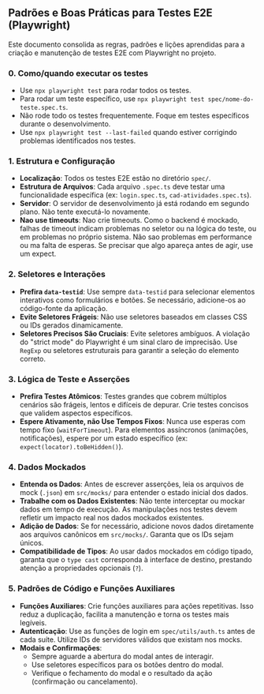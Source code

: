 ## Padrões e Boas Práticas para Testes E2E (Playwright)

Este documento consolida as regras, padrões e lições aprendidas para a criação e manutenção de testes E2E com Playwright
no projeto.

### 0. Como/quando executar os testes

* Use `npx playwright test` para rodar todos os testes.
* Para rodar um teste específico, use `npx playwright test spec/nome-do-teste.spec.ts`.
* Não rode todo os testes frequentemente. Foque em testes específicos durante o desenvolvimento.
* Use `npx playwright test --last-failed` quando estiver corrigindo problemas identificados nos testes.

### 1. Estrutura e Configuração

* **Localização**: Todos os testes E2E estão no diretório `spec/`.
* **Estrutura de Arquivos**: Cada arquivo `.spec.ts` deve testar uma funcionalidade específica (ex: `login.spec.ts`,
  `cad-atividades.spec.ts`).
* **Servidor**: O servidor de desenvolvimento já está rodando em segundo plano. Não tente executá-lo novamente.
* **Nao use timeouts**: Nao crie timeouts. Como o backend é mockado, falhas de timeout indicam problemas no seletor
  ou na lógica do teste, ou em problemas no próprio sistema. Não sao problemas em performance ou ma falta de esperas. Se
  precisar que algo apareça antes de agir, use um expect.

### 2. Seletores e Interações

* **Prefira `data-testid`**: Use sempre `data-testid` para selecionar elementos interativos como formulários e botões.
  Se necessário, adicione-os ao código-fonte da aplicação.
* **Evite Seletores Frágeis**: Não use seletores baseados em classes CSS ou IDs gerados dinamicamente.
* **Seletores Precisos São Cruciais**: Evite seletores ambíguos. A violação do "strict mode" do Playwright é um sinal
  claro de imprecisão. Use `RegExp` ou seletores estruturais para garantir a seleção do elemento correto.

### 3. Lógica de Teste e Asserções

* **Prefira Testes Atômicos**: Testes grandes que cobrem múltiplos cenários são frágeis, lentos e difíceis de depurar.
  Crie testes concisos que validem aspectos específicos.
* **Espere Ativamente, não Use Tempos Fixos**: Nunca use esperas com tempo fixo (`waitForTimeout`). Para elementos
  assíncronos (animações, notificações), espere por um estado específico (ex: `expect(locator).toBeHidden()`).

### 4. Dados Mockados

* **Entenda os Dados**: Antes de escrever asserções, leia os arquivos de mock (`.json`) em `src/mocks/` para entender o
  estado inicial dos dados.
* **Trabalhe com os Dados Existentes**: Não tente interceptar ou mockar dados em tempo de execução. As manipulações nos
  testes devem refletir um impacto real nos dados mockados existentes.
* **Adição de Dados**: Se for necessário, adicione novos dados diretamente aos arquivos canônicos em `src/mocks/`.
  Garanta que os IDs sejam únicos.
* **Compatibilidade de Tipos**: Ao usar dados mockados em código tipado, garanta que o `type cast` corresponda à
  interface de destino, prestando atenção a propriedades opcionais (`?`).

### 5. Padrões de Código e Funções Auxiliares

* **Funções Auxiliares**: Crie funções auxiliares para ações repetitivas. Isso reduz a duplicação, facilita a manutenção
  e torna os testes mais legíveis.
* **Autenticação**: Use as funções de login em `spec/utils/auth.ts` antes de cada suíte. Utilize IDs de servidores
  válidos que existam nos mocks.
* **Modais e Confirmações**:
    * Sempre aguarde a abertura do modal antes de interagir.
    * Use seletores específicos para os botões dentro do modal.
    * Verifique o fechamento do modal e o resultado da ação (confirmação ou cancelamento).